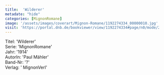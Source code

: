 ```yaml
---
title:  'Wilderer'
metadate: "hide"
categories: [MignonRomane]
image: '/assets/images/coverart/Mignon-Romane/1192274334_00000010.jpg'
visit: 'https://portal.dnb.de/bookviewer/view/1192274334#page/n0/mode/2up'
---
```

Titel: 'Wilderer' <br>
Serie: 'MignonRomane' <br>
Jahr: '1914' <br>
AutorIn: 'Paul Mähler' <br>
Band-Nr: '?' <br>
Verlag: ' MignonVerl'